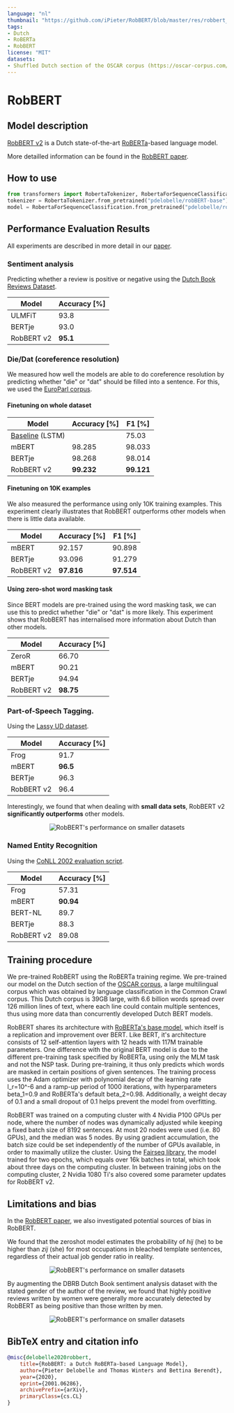 ```yaml
---
language: "nl"
thumbnail: "https://github.com/iPieter/RobBERT/blob/master/res/robbert_logo.png"
tags:
- Dutch
- RoBERTa
- RobBERT
license: "MIT"
datasets:
- Shuffled Dutch section of the OSCAR corpus (https://oscar-corpus.com/)
---
```


# RobBERT

## Model description

[RobBERT v2](https://github.com/iPieter/RobBERT) is a Dutch state-of-the-art [RoBERTa](https://arxiv.org/abs/1907.11692)-based language model.

More detailled information can be found in the [RobBERT paper](https://arxiv.org/abs/2001.06286).

## How to use

```python
from transformers import RobertaTokenizer, RobertaForSequenceClassification
tokenizer = RobertaTokenizer.from_pretrained("pdelobelle/robBERT-base")
model = RobertaForSequenceClassification.from_pretrained("pdelobelle/robBERT-base")
```

## Performance Evaluation Results

All experiments are described in more detail in our [paper](https://arxiv.org/abs/2001.06286).

### Sentiment analysis
Predicting whether a review is positive or negative using the [Dutch Book Reviews Dataset](https://github.com/benjaminvdb/110kDBRD).

|   Model           | Accuracy [%]             |
|-------------------|--------------------------|
| ULMFiT            | 93.8                     |
| BERTje            | 93.0                     |
| RobBERT v2        | **95.1**                 |

### Die/Dat (coreference resolution)

We measured how well the models are able to do coreference resolution by predicting whether "die" or "dat" should be filled into a sentence.
For this, we used the [EuroParl corpus](https://www.statmt.org/europarl/).

#### Finetuning on whole dataset

|   Model           | Accuracy [%]             |  F1 [%]    |
|-------------------|--------------------------|--------------|
| [Baseline](https://arxiv.org/abs/2001.02943) (LSTM)   |                          | 75.03        |
| mBERT             | 98.285                   | 98.033       |
| BERTje            | 98.268                   | 98.014       |
| RobBERT v2        | **99.232**               | **99.121**   |

#### Finetuning on 10K examples

We also measured the performance using only 10K training examples.
This experiment clearly illustrates that RobBERT outperforms other models when there is little data available.

|   Model           | Accuracy [%]             |  F1 [%]      |
|-------------------|--------------------------|--------------|
| mBERT             | 92.157                   | 90.898       |
| BERTje            | 93.096                   | 91.279       |
| RobBERT v2        | **97.816**               | **97.514**   |

#### Using zero-shot word masking task

Since BERT models are pre-trained using the word masking task, we can use this to predict whether "die" or "dat" is more likely.
This experiment shows that RobBERT has internalised more information about Dutch than other models.

|   Model           | Accuracy [%]             |
|-------------------|--------------------------|
| ZeroR             | 66.70                    |
| mBERT             | 90.21                    |
| BERTje            | 94.94                    |
| RobBERT v2        | **98.75**                |

### Part-of-Speech Tagging.

Using the [Lassy UD dataset](https://universaldependencies.org/treebanks/nl_lassysmall/index.html).


|   Model           | Accuracy [%]             |
|-------------------|--------------------------|
| Frog              | 91.7                     |
| mBERT             | **96.5**                 |
| BERTje            | 96.3                     |
| RobBERT v2        | 96.4                     |

Interestingly, we found that when dealing with **small data sets**, RobBERT v2 **significantly outperforms** other models.

<p align="center"> 
    <img src="https://github.com/iPieter/RobBERT/blob/master/res/robbert_pos_accuracy.png" alt="RobBERT's performance on smaller datasets">
 </p>

### Named Entity Recognition

Using the [CoNLL 2002 evaluation script](https://www.clips.uantwerpen.be/conll2002/ner/).


|   Model           | Accuracy [%]             |
|-------------------|--------------------------|
| Frog              | 57.31                    |
| mBERT             | **90.94**                |
| BERT-NL           | 89.7                     |
| BERTje            | 88.3                     |
| RobBERT v2        | 89.08                    |


## Training procedure

We pre-trained RobBERT using the RoBERTa training regime.
We pre-trained our model on the Dutch section of the [OSCAR corpus](https://oscar-corpus.com/), a large multilingual corpus which was obtained by language classification in the Common Crawl corpus.
This Dutch corpus is 39GB large, with 6.6 billion words spread over 126 million lines of text, where each line could contain multiple sentences, thus using more data than concurrently developed Dutch BERT models.


RobBERT shares its architecture with [RoBERTa's base model](https://github.com/pytorch/fairseq/tree/master/examples/roberta), which itself is a replication and improvement over BERT.
Like BERT, it's architecture consists of 12 self-attention layers with 12 heads with 117M trainable parameters.
One difference with the original BERT model is due to the different pre-training task specified by RoBERTa, using only the MLM task and not the NSP task.
During pre-training, it thus only predicts which words are masked in certain positions of given sentences.
The training process uses the Adam optimizer with polynomial decay of the learning rate l_r=10^-6 and a ramp-up period of 1000 iterations, with hyperparameters beta_1=0.9
and RoBERTa's default beta_2=0.98.
Additionally, a weight decay of 0.1 and a small dropout of 0.1 helps prevent the model from overfitting. 


RobBERT was trained on a computing cluster with 4 Nvidia P100 GPUs per node, where the number of nodes was dynamically adjusted while keeping a fixed batch size of 8192 sentences.
At most 20 nodes were used (i.e. 80 GPUs), and the median was 5 nodes.
By using gradient accumulation, the batch size could be set independently of the number of GPUs available, in order to maximally utilize the cluster.
Using the [Fairseq library](https://github.com/pytorch/fairseq/tree/master/examples/roberta), the model trained for two epochs, which equals over 16k batches in total, which took about three days on the computing cluster.
In between training jobs on the computing cluster, 2 Nvidia 1080 Ti's also covered some parameter updates for RobBERT v2.


## Limitations and bias

In the [RobBERT paper](https://arxiv.org/abs/2001.06286), we also investigated potential sources of bias in RobBERT.

We found that the zeroshot model estimates the probability of *hij* (he) to be higher than *zij* (she) for most occupations in bleached template sentences, regardless of their actual job gender ratio in reality.

<p align="center"> 
    <img src="https://github.com/iPieter/RobBERT/blob/master/res/gender_diff.png" alt="RobBERT's performance on smaller datasets">
 </p>

By augmenting the DBRB Dutch Book sentiment analysis dataset with the stated gender of the author of the review, we found that highly positive reviews written by women were generally more accurately detected by RobBERT as being positive than those written by men.

<p align="center"> 
    <img src="https://github.com/iPieter/RobBERT/blob/master/res/dbrd.png" alt="RobBERT's performance on smaller datasets">
 </p>



## BibTeX entry and citation info

```bibtex
@misc{delobelle2020robbert,
    title={RobBERT: a Dutch RoBERTa-based Language Model},
    author={Pieter Delobelle and Thomas Winters and Bettina Berendt},
    year={2020},
    eprint={2001.06286},
    archivePrefix={arXiv},
    primaryClass={cs.CL}
}
```